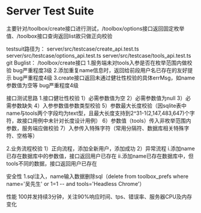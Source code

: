 # Server Test Suite

主要针对/toolbox/create接口进行测试，/toolbox/options接口返回固定枚举值、/toolbox接口查询返回list故只做正向校验

testsuit路径为：
server/src/testcase/create_api.test.ts 
server/src/testcase/options_api.test.ts 
server/src/testcase/tools_api.test.ts 
git
Buglist：
/toolbox/create接口
1.服务端未对tools入参是否在枚举范围内做校验 bug严重程度3级
2.添加重复name信息时，返回给前段用户名已存在的友好提示 bug严重程度4级
3.create接口返回未通过健壮性校验的具体errMsg，如name参数值为空等 bug严重程度4级



接口测试思路
1.接口健壮性校验
1）必需参数值为空
2）必需参数值为null
3）必需参数缺失
4）入参参数值参数类型校验
5）参数最大长度校验（因sqlite表中name与tools两个字段均为text型，且最大长度支持到2^31-1(2,147,483,647)个字符，故接口用例中未针对长度设计用例）
6）参数值（tools）传入非枚举范围内参数，服务端应做校验
7）入参传入特殊字符（常用分隔符、数据库相关特殊字符、空格等）

2.业务流程校验
1）正向流程，添加全新用户，添加成功
2）异常流程
i.添加name已存在数据库中的参数值，接口返回用户已存在
ii.添加name已存在数据库中，但tools不同的数据，接口返回用户已存在

安全性
1.sql注入，name输入数据删除sql（delete from toolbox_prefs where name='吴先生' or 1=1 -- and tools='Headless Chrome'）

性能
100并发持续3分钟，关注90%响应时间、tps、错误率、服务器CPU及内存变化
